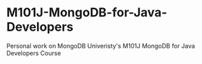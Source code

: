 # M101J-MongoDB-for-Java-Developers
Personal work on MongoDB Univeristy's M101J MongoDB for Java Developers Course
